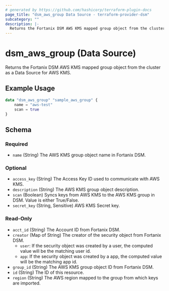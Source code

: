 ```yaml
---
# generated by https://github.com/hashicorp/terraform-plugin-docs
page_title: "dsm_aws_group Data Source - terraform-provider-dsm"
subcategory: ""
description: |-
  Returns the Fortanix DSM AWS KMS mapped group object from the cluster as a Data Source for AWS KMS.
---
```


# dsm_aws_group (Data Source)

Returns the Fortanix DSM AWS KMS mapped group object from the cluster as a Data Source for AWS KMS.

## Example Usage

```terraform
data "dsm_aws_group" "sample_aws_group" {
    name = "aws-test"
    scan = true
}
```

<!-- schema generated by tfplugindocs -->
## Schema

### Required

- `name` (String) The AWS KMS group object name in Fortanix DSM.

### Optional

- `access_key` (String) The Access Key ID used to communicate with AWS KMS.
- `description` (String) The AWS KMS group object description.
- `scan` (Boolean) Syncs keys from AWS KMS to the AWS KMS group in DSM. Value is either True/False.
- `secret_key` (String, Sensitive) AWS KMS Secret key.

### Read-Only

- `acct_id` (String) The Account ID from Fortanix DSM.
- `creator` (Map of String) The creator of the security object from Fortanix DSM.
   * `user`: If the security object was created by a user, the computed value will be the matching user id.
   * `app`: If the security object was created by a app, the computed value will be the matching app id.
- `group_id` (String) The AWS KMS group object ID from Fortanix DSM.
- `id` (String) The ID of this resource.
- `region` (String) The AWS region mapped to the group from which keys are imported.
